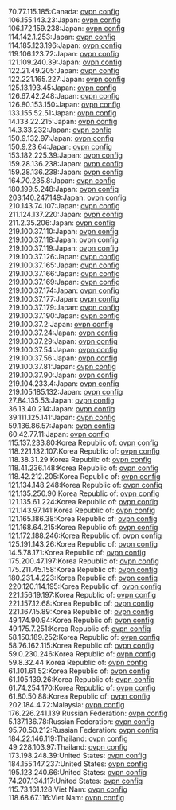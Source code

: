 70.77.115.185:Canada: [ovpn config](vpn/70_77_115_185.ovpn)  
106.155.143.23:Japan: [ovpn config](vpn/106_155_143_23.ovpn)  
106.172.159.238:Japan: [ovpn config](vpn/106_172_159_238.ovpn)  
114.142.1.253:Japan: [ovpn config](vpn/114_142_1_253.ovpn)  
114.185.123.196:Japan: [ovpn config](vpn/114_185_123_196.ovpn)  
119.106.123.72:Japan: [ovpn config](vpn/119_106_123_72.ovpn)  
121.109.240.39:Japan: [ovpn config](vpn/121_109_240_39.ovpn)  
122.21.49.205:Japan: [ovpn config](vpn/122_21_49_205.ovpn)  
122.221.165.227:Japan: [ovpn config](vpn/122_221_165_227.ovpn)  
125.13.193.45:Japan: [ovpn config](vpn/125_13_193_45.ovpn)  
126.67.42.248:Japan: [ovpn config](vpn/126_67_42_248.ovpn)  
126.80.153.150:Japan: [ovpn config](vpn/126_80_153_150.ovpn)  
133.155.52.51:Japan: [ovpn config](vpn/133_155_52_51.ovpn)  
14.133.22.215:Japan: [ovpn config](vpn/14_133_22_215.ovpn)  
14.3.33.232:Japan: [ovpn config](vpn/14_3_33_232.ovpn)  
150.9.132.97:Japan: [ovpn config](vpn/150_9_132_97.ovpn)  
150.9.23.64:Japan: [ovpn config](vpn/150_9_23_64.ovpn)  
153.182.225.39:Japan: [ovpn config](vpn/153_182_225_39.ovpn)  
159.28.136.238:Japan: [ovpn config](vpn/159_28_136_238.ovpn)  
159.28.136.238:Japan: [ovpn config](vpn/159_28_136_238.ovpn)  
164.70.235.8:Japan: [ovpn config](vpn/164_70_235_8.ovpn)  
180.199.5.248:Japan: [ovpn config](vpn/180_199_5_248.ovpn)  
203.140.247.149:Japan: [ovpn config](vpn/203_140_247_149.ovpn)  
210.143.74.107:Japan: [ovpn config](vpn/210_143_74_107.ovpn)  
211.124.137.220:Japan: [ovpn config](vpn/211_124_137_220.ovpn)  
211.2.35.206:Japan: [ovpn config](vpn/211_2_35_206.ovpn)  
219.100.37.110:Japan: [ovpn config](vpn/219_100_37_110.ovpn)  
219.100.37.118:Japan: [ovpn config](vpn/219_100_37_118.ovpn)  
219.100.37.119:Japan: [ovpn config](vpn/219_100_37_119.ovpn)  
219.100.37.126:Japan: [ovpn config](vpn/219_100_37_126.ovpn)  
219.100.37.165:Japan: [ovpn config](vpn/219_100_37_165.ovpn)  
219.100.37.166:Japan: [ovpn config](vpn/219_100_37_166.ovpn)  
219.100.37.169:Japan: [ovpn config](vpn/219_100_37_169.ovpn)  
219.100.37.174:Japan: [ovpn config](vpn/219_100_37_174.ovpn)  
219.100.37.177:Japan: [ovpn config](vpn/219_100_37_177.ovpn)  
219.100.37.179:Japan: [ovpn config](vpn/219_100_37_179.ovpn)  
219.100.37.190:Japan: [ovpn config](vpn/219_100_37_190.ovpn)  
219.100.37.2:Japan: [ovpn config](vpn/219_100_37_2.ovpn)  
219.100.37.24:Japan: [ovpn config](vpn/219_100_37_24.ovpn)  
219.100.37.29:Japan: [ovpn config](vpn/219_100_37_29.ovpn)  
219.100.37.54:Japan: [ovpn config](vpn/219_100_37_54.ovpn)  
219.100.37.56:Japan: [ovpn config](vpn/219_100_37_56.ovpn)  
219.100.37.81:Japan: [ovpn config](vpn/219_100_37_81.ovpn)  
219.100.37.90:Japan: [ovpn config](vpn/219_100_37_90.ovpn)  
219.104.233.4:Japan: [ovpn config](vpn/219_104_233_4.ovpn)  
219.105.185.132:Japan: [ovpn config](vpn/219_105_185_132.ovpn)  
27.84.135.53:Japan: [ovpn config](vpn/27_84_135_53.ovpn)  
36.13.40.214:Japan: [ovpn config](vpn/36_13_40_214.ovpn)  
39.111.125.141:Japan: [ovpn config](vpn/39_111_125_141.ovpn)  
59.136.86.57:Japan: [ovpn config](vpn/59_136_86_57.ovpn)  
60.42.77.11:Japan: [ovpn config](vpn/60_42_77_11.ovpn)  
115.137.233.80:Korea Republic of: [ovpn config](vpn/115_137_233_80.ovpn)  
118.221.132.107:Korea Republic of: [ovpn config](vpn/118_221_132_107.ovpn)  
118.38.31.29:Korea Republic of: [ovpn config](vpn/118_38_31_29.ovpn)  
118.41.236.148:Korea Republic of: [ovpn config](vpn/118_41_236_148.ovpn)  
118.42.212.205:Korea Republic of: [ovpn config](vpn/118_42_212_205.ovpn)  
121.134.148.248:Korea Republic of: [ovpn config](vpn/121_134_148_248.ovpn)  
121.135.250.90:Korea Republic of: [ovpn config](vpn/121_135_250_90.ovpn)  
121.135.61.224:Korea Republic of: [ovpn config](vpn/121_135_61_224.ovpn)  
121.143.97.141:Korea Republic of: [ovpn config](vpn/121_143_97_141.ovpn)  
121.165.186.38:Korea Republic of: [ovpn config](vpn/121_165_186_38.ovpn)  
121.168.64.215:Korea Republic of: [ovpn config](vpn/121_168_64_215.ovpn)  
121.172.188.246:Korea Republic of: [ovpn config](vpn/121_172_188_246.ovpn)  
125.191.143.26:Korea Republic of: [ovpn config](vpn/125_191_143_26.ovpn)  
14.5.78.171:Korea Republic of: [ovpn config](vpn/14_5_78_171.ovpn)  
175.200.47.197:Korea Republic of: [ovpn config](vpn/175_200_47_197.ovpn)  
175.211.45.158:Korea Republic of: [ovpn config](vpn/175_211_45_158.ovpn)  
180.231.4.223:Korea Republic of: [ovpn config](vpn/180_231_4_223.ovpn)  
220.120.114.195:Korea Republic of: [ovpn config](vpn/220_120_114_195.ovpn)  
221.156.19.197:Korea Republic of: [ovpn config](vpn/221_156_19_197.ovpn)  
221.157.12.68:Korea Republic of: [ovpn config](vpn/221_157_12_68.ovpn)  
221.167.15.89:Korea Republic of: [ovpn config](vpn/221_167_15_89.ovpn)  
49.174.90.94:Korea Republic of: [ovpn config](vpn/49_174_90_94.ovpn)  
49.175.7.251:Korea Republic of: [ovpn config](vpn/49_175_7_251.ovpn)  
58.150.189.252:Korea Republic of: [ovpn config](vpn/58_150_189_252.ovpn)  
58.76.162.115:Korea Republic of: [ovpn config](vpn/58_76_162_115.ovpn)  
59.0.230.246:Korea Republic of: [ovpn config](vpn/59_0_230_246.ovpn)  
59.8.32.44:Korea Republic of: [ovpn config](vpn/59_8_32_44.ovpn)  
61.101.61.52:Korea Republic of: [ovpn config](vpn/61_101_61_52.ovpn)  
61.105.139.26:Korea Republic of: [ovpn config](vpn/61_105_139_26.ovpn)  
61.74.254.170:Korea Republic of: [ovpn config](vpn/61_74_254_170.ovpn)  
61.80.50.88:Korea Republic of: [ovpn config](vpn/61_80_50_88.ovpn)  
202.184.4.72:Malaysia: [ovpn config](vpn/202_184_4_72.ovpn)  
176.226.241.139:Russian Federation: [ovpn config](vpn/176_226_241_139.ovpn)  
5.137.136.78:Russian Federation: [ovpn config](vpn/5_137_136_78.ovpn)  
95.70.50.212:Russian Federation: [ovpn config](vpn/95_70_50_212.ovpn)  
184.22.146.119:Thailand: [ovpn config](vpn/184_22_146_119.ovpn)  
49.228.103.97:Thailand: [ovpn config](vpn/49_228_103_97.ovpn)  
173.198.248.39:United States: [ovpn config](vpn/173_198_248_39.ovpn)  
184.155.147.237:United States: [ovpn config](vpn/184_155_147_237.ovpn)  
195.123.240.66:United States: [ovpn config](vpn/195_123_240_66.ovpn)  
74.207.134.117:United States: [ovpn config](vpn/74_207_134_117.ovpn)  
115.73.161.128:Viet Nam: [ovpn config](vpn/115_73_161_128.ovpn)  
118.68.67.116:Viet Nam: [ovpn config](vpn/118_68_67_116.ovpn)  
